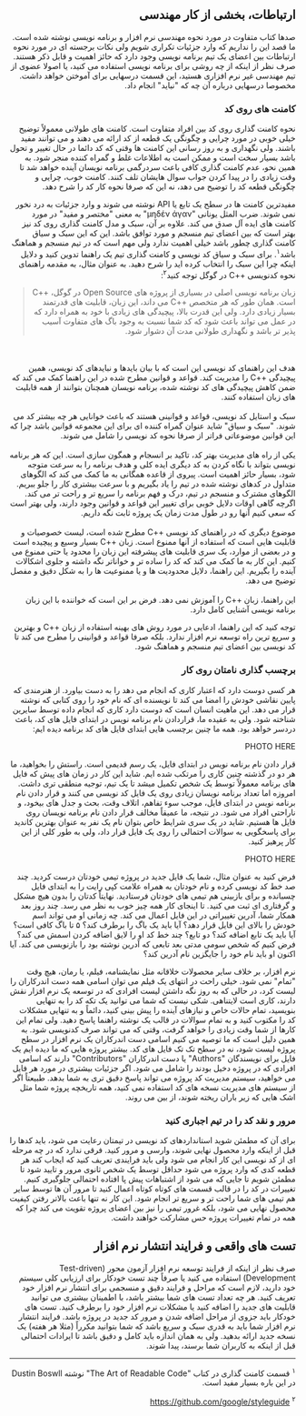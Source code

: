 <div dir="rtl">

## ارتباطات، بخشی از کار مهندسی 

صدها کتاب متفاوت در مورد نحوه مهندسی نرم افزار و برنامه نویسی نوشته شده است. ما قصد این را نداریم که وارد جزئیات تکراری شویم ولی نکات برجسته ای در مورد نحوه ارتباطات بین اعضای یک تیم برنامه نویسی وجود دارد که حائز اهمیت و قابل ذکر هستند. صرف نظر از اینکه از چه روشی برای برنامه نویسی استفاده می کنید، یا اصولا عضوی از تیم مهندسی غیر نرم افزاری هستید، این قسمت درسهایی برای آموختن خواهد داشت. مخصوصا درسهایی درباره آن چه که "نباید" انجام داد. 

### کامنت های روی کد

نحوه کامنت گذاری روی کد بین افراد متفاوت است. کامنت های طولانی معمولاً توضیح خیلی خوبی در مورد چرایی و چگونگی یک قطعه از کد ارائه می دهند و می توانند مفید باشند. ولی نگهداری و به روز رسانی این کامنت ها وقتی که کد دائما در حال تغییر و تحول باشد بسیار سخت است و ممکن است به اطلاعات غلط و گمراه کننده منجر شود. به همین نحو، عدم کامنت گذاری کافی باعث سردرگمی برنامه نویسان آینده خواهد شد تا وقت زیادی را در پیدا کردن جواب سوال هایشان تلف کنند. کامنت خوب، چرایی و چگونگی قطعه کد را توضیح می دهد، نه این که صرفا نحوه کار کد را شرح دهد. 

مفیدترین کامنت ها در سطح یک تابع یا API نوشته می شوند و وارد جزئیات به درد نخور نمی شوند. ضرب المثل یونانی "μηδέν άγαν" به معنی "مختصر و مفید" در مورد کامنت های ایده آل صدق می کند. علاوه بر آن، سبک و مدل کامنت گذاری روی کد نیز بهتر است که بین اعضای تیم منسجم و مورد توافق باشد. این که این سبک و سیاق کامنت گذاری چطور باشد خیلی اهمیت ندارد ولی مهم است که در تیم منسجم و هماهنگ باشد<sup>۱</sup>. برای سبک و سیاق کد نویسی و کامنت گذاری تیم یک راهنما تدوین کنید و دلایل اینکه چرا این سبک را انتخاب کرده اید را شرح دهید. به عنوان مثال، به مقدمه راهنمای نحوه کدنویسی ++C در گوگل توجه کنید<sup>۲</sup>:

> زبان برنامه نویسی اصلی در بسیاری از پروژه های Open Source در گوگل، ++C است. همان طور که هر متخصص ++C می داند، این زبان، قابلیت های قدرتمند بسیار زیادی دارد. ولی این قدرت بالا، پیچیدگی های زیادی با خود به همراه دارد که در عمل می تواند باعث شود که کد شما نسبت به وجود باگ های متفاوت آسیب پذیر تر باشد و نگهداری طولانی مدت آن دشوار شود. 
<br>
<br>
هدف این راهنمای کد نویسی این است که با بیان بایدها و نبایدهای کد نویسی، همین پیچیدگی ++C را مدیریت کند. قواعد و قوانین مطرح شده در این راهنما کمک می کند که ضمن کاهش پیچیدگی های کد نوشته شده، برنامه نویسان همچنان بتوانند از همه قابلیت های زبان استفاده کنند. 
<br>
<br>
سبک و استایل کد نویسی، قواعد و قوانینی هستند که باعث خوانایی هر چه بیشتر کد می شوند. "سبک و سیاق" شاید عنوان گمراه کننده ای برای این مجموعه قوانین باشد چرا که این قوانین موضوعاتی فراتر از صرفا نحوه کد نویسی را شامل می شوند. 
<br>
<br>
یکی از راه های مدیریت بهتر کد، تاکید بر انسجام و همگون سازی است. این که هر برنامه نویسی بتواند با نگاه کردن به کد دیگری ایده کلی و هدف برنامه را به سرعت متوجه شود، بسیار حائز اهمیت است. پیروی از قاعده همگانی به ما کمک می کند که الگوهای متداول در کدهای نوشته شده در تیم را یاد بگیریم و با سرعت بیشتری کار را جلو ببریم. الگوهای مشترک و منسجم در تیم، درک و فهم برنامه را سریع تر و راحت تر می کند. اگرچه گاهی اوقات دلایل خوبی برای تغییر این قواعد و قوانین وجود دارند، ولی بهتر است که سعی کنیم آنها رو در طول مدت زمان یک پروژه ثابت نگه داریم. 
<br>
<br>
موضوع دیگری که در راهنمای کد نویسی ++C مطرح شده است، لیست خصوصیات و قابلیت هایی است که استفاده از آنها ممنوع است. زبان ++C بسیار وسیع و پیچیده است و در بعضی از موارد، یک سری قابلیت های پیشرفته این زبان را محدود یا حتی ممنوع می کنیم. این کار به ما کمک می کند که کد را ساده تر و خواناتر نگه داشته و جلوی اشکالات آینده را بگیریم. این راهنما، دلایل محدودیت ها و یا ممنوعیت ها را به شکل دقیق و مفصل توضیح می دهد. 
<br>
<br>
این راهنما، زبان ++C را آموزش نمی دهد. فرض بر این است که خواننده با این زبان برنامه نویسی آشنایی کامل دارد. 

توجه کنید که این راهنما، ادعایی در مورد روش های بهینه استفاده از زبان ++C و بهترین و سریع ترین راه توسعه نرم افزار ندارد. بلکه صرفا قواعد و قوانینی را مطرح می کند تا کد نویسی بین اعضای تیم منسجم و هماهنگ شود. 

### برچسب گذاری نامتان روی کار

هر کسی دوست دارد که اعتبار کاری که انجام می دهد را به دست بیاورد. از هنرمندی که پایین نقاشی خودش را امضا می کند تا نویسنده ای که نام خود را روی کتابی که نوشته قرار می دهد. این ماهیت انسان است که دوست دارد کاری که انجام داده توسط سایرین شناخته شود. ولی به عقیده ما، قراردادن نام برنامه نویس در ابتدای فایل های کد، باعث دردسر خواهد بود. همه ما چنین برچسب هایی ابتدای فایل های کد برنامه دیده ایم: 

PHOTO HERE 

قرار دادن نام برنامه نویس در ابتدای فایل، یک رسم قدیمی است. راستش را بخواهید، ما هر دو در گذشته چنین کاری را مرتکب شده ایم. شاید این کار در زمان های پیش که فایل های برنامه معمولاً توسط یک شخص تکمیل میشد تا یک تیم، توجیه منطقی تری داشت. امروزه اما تعداد برنامه نویسان زیادی روی یک فایل کد نویسی می کنند و قرار دادن نام برنامه نویس در ابتدای فایل، موجب سوء تفاهم، اتلاف وقت، بحث و جدل های بیخود، و ناراحتی افراد می شود. در نتیجه، ما عمیقاً مخالف قرار دادن نام برنامه نویسان روی فایل ها هستیم. شاید در یک سری شرایط خاص بتوان نام یک نفر به عنوان بهترین کاندید برای پاسخگویی به سوالات احتمالی را روی یک فایل قرار داد، ولی به طور کلی از این کار پرهیز کنید. 

PHOTO HERE 

فرض کنید به عنوان مثال، شما یک فایل جدید در پروژه تیمی خودتان درست کردید. چند صد خط کد نویسی کرده و نام خودتان به همراه علامت کپی رایت را به ابتدای فایل چسبانده و  برای بازبینی هم تیمی های خودتان فرستادید. نهایتاً کدتان را بدون هیچ مشکل و گرفتاری ای ثبت می کنید. تا اینجای کار همه چیز خوب به نظر می رسد. چند روز بعد همکار شما، آدرین تغییراتی در این فایل اعمال می کند. چه زمانی او می تواند اسم خودش را بالای این فایل قرار دهد؟ آیا باید یک باگ را برطرف کند؟ ۵ تا باگ کافی است؟ آیا باید یک تابع اضافه کند؟ دو تابع؟ چند خط کد او را لایق اضافه کردن اسمش می کند؟ فرض کنیم که شخص سومی مدتی بعد تابعی که آدرین نوشته بود را بازنویسی می کند. آیا اکنون او باید نام خود را جایگزین نام آدرین کند؟ 

نرم افزار، بر خلاف سایر محصولات خلاقانه مثل نمایشنامه، فیلم، یا رمان، هیچ وقت "تمام" نمی شود. خیلی راحت در انتهای یک فیلم می توان اسامی همه دست اندرکاران را لیست کرد، در حالی که به روز نگه داشتن لیست افرادی که در توسعه یک نرم افزار نقش دارند، کاری است لایتناهی. 
شکی نیست که شما می توانید یک تکه کد را به تنهایی بنویسید، تمام حالات خاص و نیازهای آینده را پیش بینی کنید، دائماً و به تنهایی مشکلات کد را مکتوب کنید و به تمام سوالات در قالب یک نوشته راهنما پاسخ دهید. ولی تمام این کارها از شما وقت زیادی را خواهد گرفت، وقتی که می تواند صرف کدنویسی شود. به همین دلیل است که ما توصیه می کنیم اسامی دست اندرکاران یک نرم افزار در سطح پروژه لیست شود، نه در سطح تک تک فایل های کد. بیشتر پروژه هایی که ما دیده ایم یک فایل برای نویسندگان 
"Authors"
یا دست اندرکاران 
"Contributors"
دارند که اسامی افرادی که در پروژه دخیل بودند را شامل می شود. اگر جزئیات بیشتری در مورد هر فایل می خواهید، سیستم مدیریت کد پروژه می تواند پاسخ دقیق تری به شما بدهد. طبیعتاً اگر از سیستم های مدیریت نسخه های کد استفاده نمی کنید، همه تاریخچه پروژه شما مثل اشک هایی که زیر باران ریخته شوند، از بین می روند. 

### مرور و نقد کد را در تیم اجباری کنید

برای آن که مطمئن شوید استانداردهای کد نویسی در تیمتان رعایت می شود، باید کدها را قبل از اینکه وارد محصول نهایی شوند، وارسی و مرور کنید. فرقی ندارد که در چه مرحله ای از کد نویسی این کار انجام می شود ولی باید فرایندی تعریف کنید که ایجاب کند هر قطعه کدی که وارد پروژه می شود حداقل توسط یک شخص ثانوی مرور و تایید شود تا مطمئن شویم تا جایی که می شود از اشتباهات پیش پا افتاده احتمالی جلوگیری کنیم. تغییرات در کد را در قالب قسمت های کوتاه کوتاه اعمال کنید تا مرور آن ها توسط سایر هم تیمی های شما راحت تر و سریع تر انجام شود. این کار نه تنها باعث بالاتر رفتن کیفیت محصول نهایی می شود، بلکه غرور تیمی را نیز بین اعضای پروژه تقویت می کند چرا که همه در تمام تغییرات پروژه حس مشارکت خواهند داشت. 

## تست های واقعی و فرایند انتشار نرم افزار
صرف نظر از اینکه از فرایند توسعه نرم افزار آزمون محور 
(Test-driven Development)
استفاده می کنید یا صرفاً چند تست خودکار برای ارزیابی کلی سیستم خود دارید، لازم است که مراحل و فرایند دقیق و منسجمی برای انتشار نرم افزار خود تعریف کنید. هر چه تعداد تست های شما بیشتر باشد، با اطمینان بیشتری می توانید قابلیت های جدید را اضافه کنید یا مشکلات نرم افزار خود را برطرف کنید. تست های خودکار باید جزوی از مراحل اضافه شدن و مرور کد جدید در پروژه باشد. فرایند انتشار نرم افزار شما باید به قدری سبک و سریع باشد که شما بتوانید مکرراً (مثلا هر هفته) یک نسخه جدید ارائه بدهید. ولی به همان اندازه باید کامل و دقیق باشد تا ایرادات احتمالی قبل از اینکه به کاربران شما برسند، پیدا شوند. 


------
<sup>۱</sup>
قسمت کامنت گذاری در کتاب "The Art of Readable Code" نوشته Dustin Boswll در این باره بسیار مفید است. 

<sup>۲</sup>
https://github.com/google/styleguide

</div>